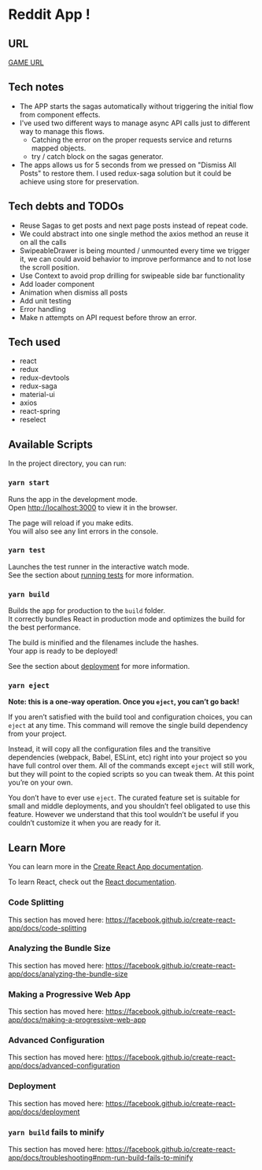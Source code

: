 # Reddit App !

## URL

[GAME URL](https://mariano-deviget-reddit.herokuapp.com)

## Tech notes

- The APP starts the sagas automatically without triggering the initial flow from component effects.
- I've used two different ways to manage async API calls just to different way to manage this flows.
  - Catching the error on the proper requests service and returns mapped objects.
  - try / catch block on the sagas generator.
- The apps allows us for 5 seconds from we pressed on "Dismiss All Posts" to restore them. I used redux-saga solution but it could be achieve using store for preservation.

## Tech debts and TODOs

- Reuse Sagas to get posts and next page posts instead of repeat code.
- We could abstract into one single method the axios method an reuse it on all the calls
- SwipeableDrawer is being mounted / unmounted every time we trigger it, we can could avoid behavior to improve performance and to not lose the scroll position.
- Use Context to avoid prop drilling for swipeable side bar functionality
- Add loader component
- Animation when dismiss all posts
- Add unit testing
- Error handling
- Make n attempts on API request before throw an error.

## Tech used

- react
- redux
- redux-devtools
- redux-saga
- material-ui
- axios
- react-spring
- reselect

## Available Scripts

In the project directory, you can run:

### `yarn start`

Runs the app in the development mode.<br />
Open [http://localhost:3000](http://localhost:3000) to view it in the browser.

The page will reload if you make edits.<br />
You will also see any lint errors in the console.

### `yarn test`

Launches the test runner in the interactive watch mode.<br />
See the section about [running tests](https://facebook.github.io/create-react-app/docs/running-tests) for more information.

### `yarn build`

Builds the app for production to the `build` folder.<br />
It correctly bundles React in production mode and optimizes the build for the best performance.

The build is minified and the filenames include the hashes.<br />
Your app is ready to be deployed!

See the section about [deployment](https://facebook.github.io/create-react-app/docs/deployment) for more information.

### `yarn eject`

**Note: this is a one-way operation. Once you `eject`, you can’t go back!**

If you aren’t satisfied with the build tool and configuration choices, you can `eject` at any time. This command will remove the single build dependency from your project.

Instead, it will copy all the configuration files and the transitive dependencies (webpack, Babel, ESLint, etc) right into your project so you have full control over them. All of the commands except `eject` will still work, but they will point to the copied scripts so you can tweak them. At this point you’re on your own.

You don’t have to ever use `eject`. The curated feature set is suitable for small and middle deployments, and you shouldn’t feel obligated to use this feature. However we understand that this tool wouldn’t be useful if you couldn’t customize it when you are ready for it.

## Learn More

You can learn more in the [Create React App documentation](https://facebook.github.io/create-react-app/docs/getting-started).

To learn React, check out the [React documentation](https://reactjs.org/).

### Code Splitting

This section has moved here: https://facebook.github.io/create-react-app/docs/code-splitting

### Analyzing the Bundle Size

This section has moved here: https://facebook.github.io/create-react-app/docs/analyzing-the-bundle-size

### Making a Progressive Web App

This section has moved here: https://facebook.github.io/create-react-app/docs/making-a-progressive-web-app

### Advanced Configuration

This section has moved here: https://facebook.github.io/create-react-app/docs/advanced-configuration

### Deployment

This section has moved here: https://facebook.github.io/create-react-app/docs/deployment

### `yarn build` fails to minify

This section has moved here: https://facebook.github.io/create-react-app/docs/troubleshooting#npm-run-build-fails-to-minify

